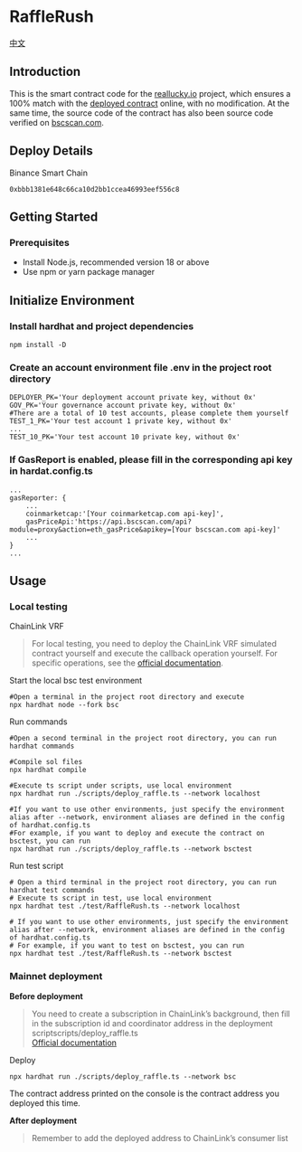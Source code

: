 # RaffleRush
[中文](README.zh_CN.md)
## Introduction

This is the smart contract code for the [reallucky.io](https://app.reallucky.io) project, which ensures a 100% match with the [deployed contract](https://bscscan.com/address/0xbbb1381e648c66ca10d2bb1ccea46993eef556c8) online, with no modification. At the same time, the source code of the contract has also been source code verified on [bscscan.com](https://bscscan.com/address/0xbbb1381e648c66ca10d2bb1ccea46993eef556c8#code).
## Deploy Details
Binance Smart Chain

    0xbbb1381e648c66ca10d2bb1ccea46993eef556c8

## Getting Started

### Prerequisites

- Install Node.js, recommended version 18 or above
- Use npm or yarn package manager

## Initialize Environment

### Install hardhat and project dependencies
```shell
npm install -D
```
### Create an account environment file .env in the project root directory

```shell
DEPLOYER_PK='Your deployment account private key, without 0x'
GOV_PK='Your governance account private key, without 0x'
#There are a total of 10 test accounts, please complete them yourself
TEST_1_PK='Your test account 1 private key, without 0x'
...
TEST_10_PK='Your test account 10 private key, without 0x'
```

### If GasReport is enabled, please fill in the corresponding api key in hardat.config.ts
```shell
...
gasReporter: {
    ...
    coinmarketcap:'[Your coinmarketcap.com api-key]',
    gasPriceApi:'https://api.bscscan.com/api?module=proxy&action=eth_gasPrice&apikey=[Your bscscan.com api-key]'
    ...
}
...
```
## Usage

### Local testing

ChainLink VRF

>For local testing, you need to deploy the ChainLink VRF simulated contract yourself and execute the callback operation yourself. For specific operations, see the [official documentation](https://docs.chain.link/vrf/v2/subscription/examples/test-locally).

Start the local bsc test environment
```shell
#Open a terminal in the project root directory and execute
npx hardhat node --fork bsc
```
Run commands
```shell
#Open a second terminal in the project root directory, you can run hardhat commands

#Compile sol files
npx hardhat compile

#Execute ts script under scripts, use local environment
npx hardhat run ./scripts/deploy_raffle.ts --network localhost

#If you want to use other environments, just specify the environment alias after --network, environment aliases are defined in the config of hardhat.config.ts
#For example, if you want to deploy and execute the contract on bsctest, you can run
npx hardhat run ./scripts/deploy_raffle.ts --network bsctest
```
Run test script
```shell
# Open a third terminal in the project root directory, you can run hardhat test commands
# Execute ts script in test, use local environment
npx hardhat test ./test/RaffleRush.ts --network localhost

# If you want to use other environments, just specify the environment alias after --network, environment aliases are defined in the config of hardhat.config.ts
# For example, if you want to test on bsctest, you can run
npx hardhat test ./test/RaffleRush.ts --network bsctest
```
### Mainnet deployment

**Before deployment**

>You need to create a subscription in ChainLink’s background, then fill in the subscription id and coordinator address in the deployment scriptscripts/deploy_raffle.ts  
>[Official documentation](https://docs.chain.link/vrf/v2/subscription)

Deploy
```shell
npx hardhat run ./scripts/deploy_raffle.ts --network bsc
```
The contract address printed on the console is the contract address you deployed this time.

**After deployment**

>Remember to add the deployed address to ChainLink’s consumer list